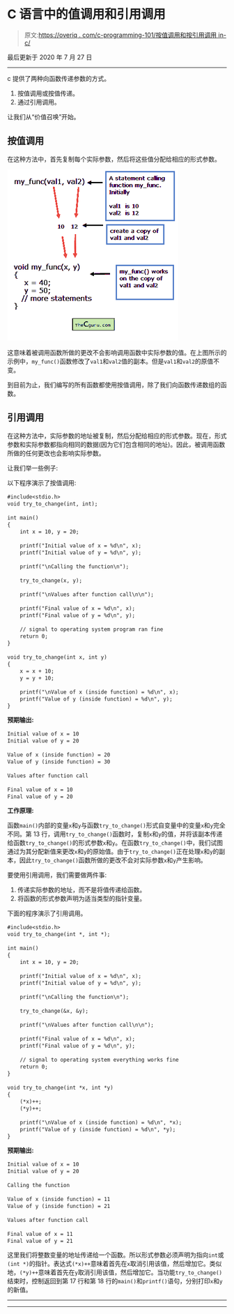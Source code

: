 # C 语言中的值调用和引用调用

> 原文:[https://overiq . com/c-programming-101/按值调用和按引用调用 in-c/](https://overiq.com/c-programming-101/call-by-value-and-call-by-reference-in-c/)

最后更新于 2020 年 7 月 27 日

* * *

c 提供了两种向函数传递参数的方式。

1.  按值调用或按值传递。
2.  通过引用调用。

让我们从“价值召唤”开始。

## 按值调用

在这种方法中，首先复制每个实际参数，然后将这些值分配给相应的形式参数。

![](img/3ad84d19b057914881314f4d3d51c0ef.png)

这意味着被调用函数所做的更改不会影响调用函数中实际参数的值。在上图所示的示例中，`my_func()`函数修改了`val1`和`val2`值的副本。但是`val1`和`val2`的原值不变。

到目前为止，我们编写的所有函数都使用按值调用，除了我们向函数传递数组的函数。

## 引用调用

在这种方法中，实际参数的地址被复制，然后分配给相应的形式参数。现在，形式参数和实际参数都指向相同的数据(因为它们包含相同的地址)。因此，被调用函数所做的任何更改也会影响实际参数。

让我们举一些例子:

以下程序演示了按值调用:

```
#include<stdio.h>
void try_to_change(int, int);

int main()
{
    int x = 10, y = 20;

    printf("Initial value of x = %d\n", x);
    printf("Initial value of y = %d\n", y);

    printf("\nCalling the function\n");

    try_to_change(x, y);

    printf("\nValues after function call\n\n");

    printf("Final value of x = %d\n", x);
    printf("Final value of y = %d\n", y);

    // signal to operating system program ran fine
    return 0;
}

void try_to_change(int x, int y)
{
    x = x + 10;
    y = y + 10;

    printf("\nValue of x (inside function) = %d\n", x);
    printf("Value of y (inside function) = %d\n", y);
}

```

**预期输出:**

```
Initial value of x = 10
Initial value of y = 20

Value of x (inside function) = 20
Value of y (inside function) = 30

Values after function call

Final value of x = 10
Final value of y = 20

```

**工作原理:**

函数`main()`内部的变量`x`和`y`与函数`try_to_change()`形式自变量中的变量`x`和`y`完全不同。第 13 行，调用`try_to_change()`函数时，复制`x`和`y`的值，并将该副本传递给函数`try_to_change()`的形式参数`x`和`y`。在函数`try_to_change()`中，我们试图通过为其分配新值来更改`x`和`y`的原始值。由于`try_to_change()`正在处理`x`和`y`的副本，因此`try_to_change()`函数所做的更改不会对实际参数`x`和`y`产生影响。

要使用引用调用，我们需要做两件事:

1.  传递实际参数的地址，而不是将值传递给函数。
2.  将函数的形式参数声明为适当类型的指针变量。

下面的程序演示了引用调用。

```
#include<stdio.h>
void try_to_change(int *, int *);

int main()
{
    int x = 10, y = 20;

    printf("Initial value of x = %d\n", x);
    printf("Initial value of y = %d\n", y);

    printf("\nCalling the function\n");

    try_to_change(&x, &y);

    printf("\nValues after function call\n\n");

    printf("Final value of x = %d\n", x);
    printf("Final value of y = %d\n", y);

    // signal to operating system everything works fine
    return 0;
}

void try_to_change(int *x, int *y)
{
    (*x)++;
    (*y)++;

    printf("\nValue of x (inside function) = %d\n", *x);
    printf("Value of y (inside function) = %d\n", *y);
}

```

**预期输出:**

```
Initial value of x = 10
Initial value of y = 20

Calling the function

Value of x (inside function) = 11
Value of y (inside function) = 21

Values after function call

Final value of x = 11
Final value of y = 21

```

这里我们将整数变量的地址传递给一个函数。所以形式参数必须声明为指向`int`或`(int *)`的指针。表达式`(*x)++`意味着首先在`x`取消引用该值，然后增加它。类似地，`(*y)++`意味着首先在`y`取消引用该值，然后增加它。当功能`try_to_change()`结束时，控制返回到第 17 行和第 18 行的`main()`和`printf()`语句，分别打印`x`和`y`的新值。

* * *

* * *
